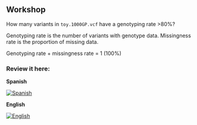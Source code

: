 ## Workshop

How many variants in `toy.1000GP.vcf` have a genotyping rate >80%?

Genotyping rate is the number of variants with genotype data.
Missingness rate is the proportion of missing data.

Genotyping rate + missingness rate = 1 (100%)

### Review it here: 

**Spanish** 

[![Spanish](https://img.youtube.com/vi/DdTHejcw7-4/0.jpg)](https://www.youtube.com/watch?v=DdTHejcw7-4)

**English**

[![English](https://img.youtube.com/vi/xv8NLtG3KtA/0.jpg)](https://youtube.com/watch?v=xv8NLtG3KtA)
